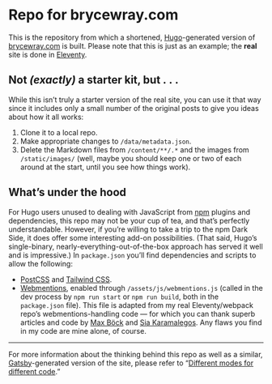 # Repo for brycewray.com

This is the repository from which a shortened, [Hugo](https://gohugo.io)-generated version of [brycewray.com](https://brycewray.com) is built. Please note that this is just as an example; the **real** site is done in [Eleventy](https://11ty.dev).

## Not *(exactly)* a starter kit, but&nbsp;.&nbsp;.&nbsp;.

While this isn&rsquo;t truly a starter version of the real site, you can use it that way since it includes only a small number of the original posts to give you ideas about how it all works: 

1. Clone it to a local repo.
2. Make appropriate changes to `/data/metadata.json`.
3. Delete the Markdown files from `/content/**/.*` and the images from `/static/images/` (well, maybe you should keep one or two of each around at the start, until you see how things work).

## What&rsquo;s under the hood

For Hugo users unused to dealing with JavaScript from [npm](https://npmjs.org) plugins and dependencies, this repo may not be your cup of tea, and that&rsquo;s perfectly understandable. However, if you&rsquo;re willing to take a trip to the npm Dark Side, it does offer some interesting add-on possibilities. (That said, Hugo&rsquo;s single-binary, nearly-everything-out-of-the-box approach has served it well and is impressive.) In `package.json` you&rsquo;ll find dependencies and scripts to allow the following:

- [PostCSS](https://postcss.org) and [Tailwind CSS](https://tailwindcss.com).
- [Webmentions](https://indieweb.org), enabled through `/assets/js/webmentions.js` (called in the dev process by `npm run start` or `npm run build`, both in the `package.json` file). This file is adapted from my real Eleventy/webpack repo&rsquo;s webmentions-handling code &mdash; for which you can thank superb articles and code by [Max Böck](https://mxb.dev/blog/using-webmentions-on-static-sites/) and [Sia Karamalegos](https://sia.codes/posts/webmentions-eleventy-in-depth/). Any flaws you find in my code are mine alone, of course.

<hr />

For more information about the thinking behind this repo as well as a similar, [Gatsby](https://gatsbyjs.org)-generated version of the site, please refer to “[Different modes for different code](https://brycewray.com/posts/2020/04/different-modes-different-code).”